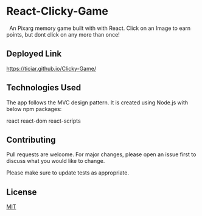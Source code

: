 # React-Clicky-Game



  An Pixarg memory game built with with React. Click on an Image to earn points, but dont click on any more than once!




## Deployed Link

<https://ticiar.github.io/Clicky-Game/>



## Technologies Used

The app follows the MVC design pattern. It is created using Node.js with below npm packages:

react
react-dom
react-scripts


## Contributing
Pull requests are welcome. For major changes, please open an issue first to discuss what you would like to change.

Please make sure to update tests as appropriate.

## License
[MIT](https://choosealicense.com/licenses/mit/)